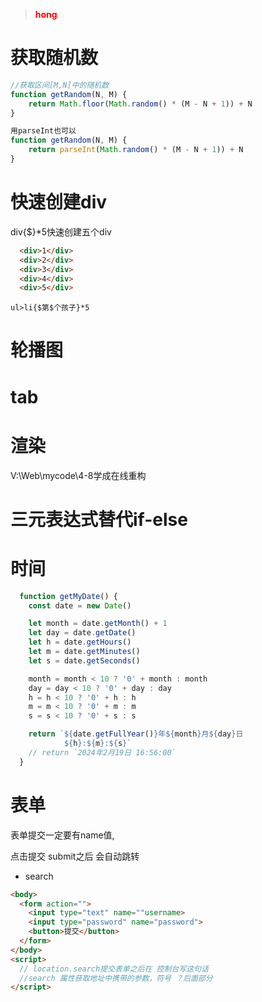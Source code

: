 > <font color = "red"> </font> <font color = "red">**hong** </font>

# 获取随机数



```javascript
//获取区间[M,N]中的随机数
function getRandom(N, M) {
	return Math.floor(Math.random() * (M - N + 1)) + N
}

用parseInt也可以
function getRandom(N, M) {
	return parseInt(Math.random() * (M - N + 1)) + N
}
```

# 快速创建div

div{$}*5快速创建五个div

```HTML
  <div>1</div>
  <div>2</div>
  <div>3</div>
  <div>4</div>
  <div>5</div>
```



```
ul>li{$第$个孩子}*5
```



# 轮播图



# tab



# 渲染

V:\Web\mycode\4-8学成在线重构



# 三元表达式替代if-else



# 时间

```javascript
  function getMyDate() {
    const date = new Date()

    let month = date.getMonth() + 1
    let day = date.getDate()
    let h = date.getHours()
    let m = date.getMinutes()
    let s = date.getSeconds()

    month = month < 10 ? '0' + month : month
    day = day < 10 ? '0' + day : day
    h = h < 10 ? '0' + h : h
    m = m < 10 ? '0' + m : m
    s = s < 10 ? '0' + s : s

    return `${date.getFullYear()}年${month}月${day}日
            ${h}:${m}:${s}`
    // return `2024年2月19日 16:56:00`
  }
```





# 表单

表单提交一定要有name值,

点击提交 submit之后 会自动跳转

- search

```html
<body>
  <form action="">
    <input type="text" name=""username>
    <input type="password" name="password">
    <button>提交</button>
  </form>
</body>
<script>
  // location.search提交表单之后在 控制台写这句话
  //search 属性获取地址中携带的参数，符号 ？后面部分
</script>
```

